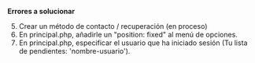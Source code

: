 **Errores a solucionar**

5. Crear un método de contacto / recuperación (en proceso)
6. En principal.php, añadirle un "position: fixed" al menú de opciones.
7. En principal.php, especificar el usuario que ha iniciado sesión (Tu lista de pendientes: 'nombre-usuario').



